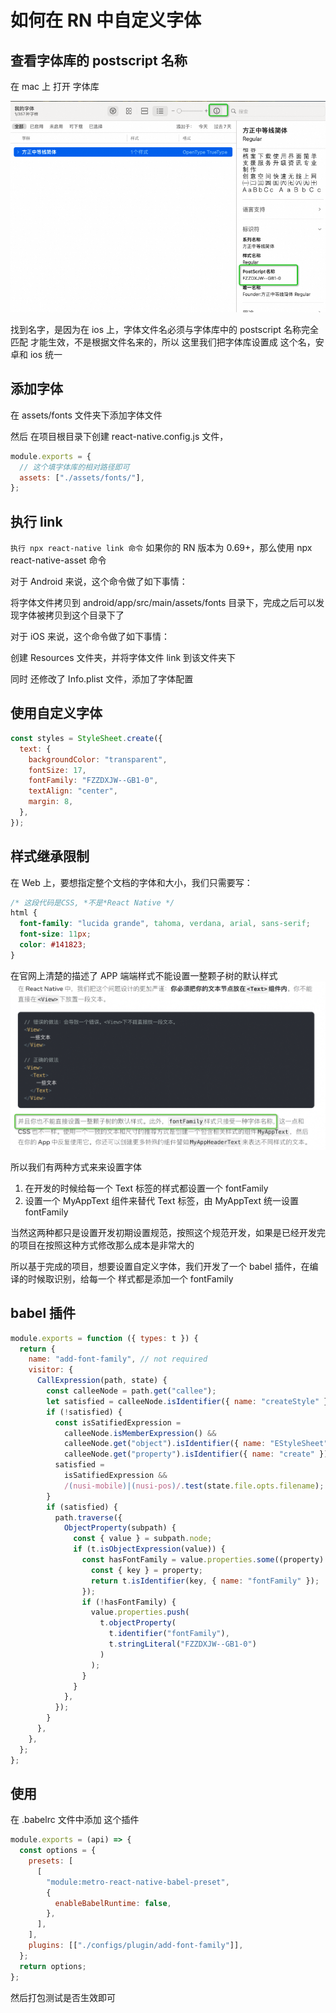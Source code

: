 # 如何在 RN 中自定义字体

## 查看字体库的 postscript 名称

在 mac 上 打开 字体库

![](img/font.png)

找到名字，是因为在 ios 上，字体文件名必须与字体库中的 postscript 名称完全匹配 才能生效，不是根据文件名来的，所以 这里我们把字体库设置成 这个名，安卓和 ios 统一

## 添加字体

在 assets/fonts 文件夹下添加字体文件

然后 在项目根目录下创建 react-native.config.js 文件，

```js
module.exports = {
  // 这个填字体库的相对路径即可
  assets: ["./assets/fonts/"],
};
```

## 执行 link

`执行 npx react-native link 命令` 如果你的 RN 版本为 0.69+，那么使用 npx react-native-asset 命令

对于 Android 来说，这个命令做了如下事情：

将字体文件拷贝到 android/app/src/main/assets/fonts 目录下，完成之后可以发现字体被拷贝到这个目录下了

对于 iOS 来说，这个命令做了如下事情：

创建 Resources 文件夹，并将字体文件 link 到该文件夹下

同时 还修改了 Info.plist 文件，添加了字体配置

## 使用自定义字体

```js
const styles = StyleSheet.create({
  text: {
    backgroundColor: "transparent",
    fontSize: 17,
    fontFamily: "FZZDXJW--GB1-0",
    textAlign: "center",
    margin: 8,
  },
});
```

## 样式继承限制

在 Web 上，要想指定整个文档的字体和大小，我们只需要写：

```css
/* 这段代码是CSS, *不是*React Native */
html {
  font-family: "lucida grande", tahoma, verdana, arial, sans-serif;
  font-size: 11px;
  color: #141823;
}
```

在官网上清楚的描述了 APP 端端样式不能设置一整颗子树的默认样式
![](img/font2.png)

所以我们有两种方式来来设置字体

1. 在开发的时候给每一个 Text 标签的样式都设置一个 fontFamily
2. 设置一个 MyAppText 组件来替代 Text 标签，由 MyAppText 统一设置 fontFamily

当然这两种都只是设置开发初期设置规范，按照这个规范开发，如果是已经开发完的项目在按照这种方式修改那么成本是非常大的

所以基于完成的项目，想要设置自定义字体，我们开发了一个 babel 插件，在编译的时候取识别，给每一个 样式都是添加一个 fontFamily

## babel 插件

```js
module.exports = function ({ types: t }) {
  return {
    name: "add-font-family", // not required
    visitor: {
      CallExpression(path, state) {
        const calleeNode = path.get("callee");
        let satisfied = calleeNode.isIdentifier({ name: "createStyle" });
        if (!satisfied) {
          const isSatifiedExpression =
            calleeNode.isMemberExpression() &&
            calleeNode.get("object").isIdentifier({ name: "EStyleSheet" }) &&
            calleeNode.get("property").isIdentifier({ name: "create" });
          satisfied =
            isSatifiedExpression &&
            /(nusi-mobile)|(nusi-pos)/.test(state.file.opts.filename);
        }
        if (satisfied) {
          path.traverse({
            ObjectProperty(subpath) {
              const { value } = subpath.node;
              if (t.isObjectExpression(value)) {
                const hasFontFamily = value.properties.some((property) => {
                  const { key } = property;
                  return t.isIdentifier(key, { name: "fontFamily" });
                });
                if (!hasFontFamily) {
                  value.properties.push(
                    t.objectProperty(
                      t.identifier("fontFamily"),
                      t.stringLiteral("FZZDXJW--GB1-0")
                    )
                  );
                }
              }
            },
          });
        }
      },
    },
  };
};
```

## 使用

在 .babelrc 文件中添加 这个插件

```js
module.exports = (api) => {
  const options = {
    presets: [
      [
        "module:metro-react-native-babel-preset",
        {
          enableBabelRuntime: false,
        },
      ],
    ],
    plugins: [["./configs/plugin/add-font-family"]],
  };
  return options;
};
```

然后打包测试是否生效即可
